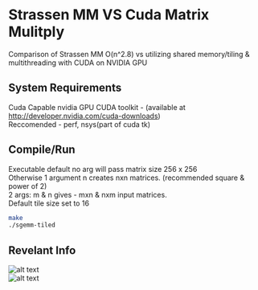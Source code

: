 # Strassen MM VS Cuda Matrix Mulitply

Comparison of Strassen MM O(n^2.8) vs utilizing shared memory/tiling & multithreading with CUDA on NVIDIA GPU

## System Requirements

Cuda Capable nvidia GPU
CUDA toolkit - (available at http://developer.nvidia.com/cuda-downloads)  
Reccomended - perf, nsys(part of cuda tk)  

## Compile/Run

Executable default no arg will pass matrix size 256 x 256   
Otherwise 1 argument n creates nxn matrices. (recommended square & power of 2)  
2 args: m & n gives - mxn & nxm input matrices.  
Default tile size set to 16

```bash
make 
./sgemm-tiled
```

## Revelant Info

![alt text](https://puu.sh/Ivhfs/522eeeadfd.png)  
![alt text](https://puu.sh/IvhfZ/927df7d197.jpg)  
